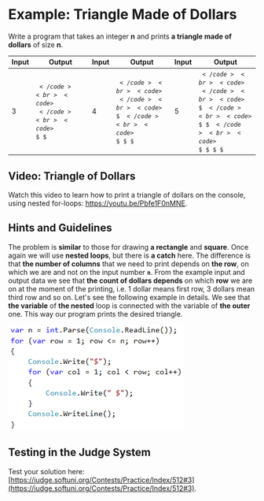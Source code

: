 # Example: Triangle Made of Dollars

Write a program that takes an integer **n** and prints **a triangle made of dollars** of size **n**.

|Input|Output|Input|Output|Input|Output
|---|---|---|---|---|---|
|3|<code>$</code><br><code>$ $</code><br><code>$ $ $</code>|4|<code>$</code><br><code>$ $</code><br><code>$ $ $</code><br><code>$ $ $ $</code>|5|<code>$</code><br><code>$ $</code><br><code>$ $ $</code><br><code>$ $ $ $</code><br><code>$ $ $ $ $</code>|

## Video: Triangle of Dollars

Watch this video to learn how to print a triangle of dollars on the console, using nested for-loops: https://youtu.be/Pbfe1F0nMNE.

## Hints and Guidelines

The problem is **similar** to those for drawing **a rectangle** and **square**. Once again we will use **nested loops**, but there is **a  catch** here. The difference is that **the number of columns** that we need to print depends on **the row**, on which we are and not on the input number **`n`**. From the example input and output data we see that **the count of dollars depends** on which **row** we are on at the moment of the printing, i.e. 1 dollar means first row, 3 dollars mean third row and so on. Let's see the following example in details. We see that **the variable** of **the nested** loop is connected with the variable of **the outer** one. This way our program prints the desired triangle.

![](/assets/chapter-6-images/04.Triangle-of-dollars-01.png)

## Testing in the Judge System

Test your solution here: [https://judge.softuni.org/Contests/Practice/Index/512#3](https://judge.softuni.org/Contests/Practice/Index/512#3).
